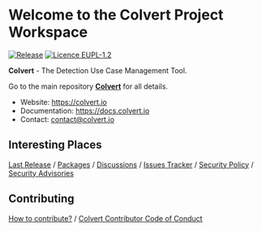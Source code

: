 # Welcome to the Colvert Project Workspace

[![Release](https://img.shields.io/badge/dynamic/json?logo=git&logoColor=white&color=blue&label=Release&query=tag_name&url=https%3A%2F%2Fapi.github.com%2Frepos%2Fcolvert-project%2Fcolvert%2Freleases%2Flatest)](https://github.com/colvert-project/colvert/releases/latest)
[![Licence EUPL-1.2](https://img.shields.io/badge/Licence-EUPL--1.2-blue)](https://joinup.ec.europa.eu/sites/default/files/custom-page/attachment/2020-03/EUPL-1.2%20EN.txt)

**Colvert** - The Detection Use Case Management Tool.

Go to the main repository [**Colvert**](https://github.com/colvert-project/colvert) for all details.

* Website: <https://colvert.io>
* Documentation: <https://docs.colvert.io>
* Contact: contact@colvert.io

## Interesting Places

[Last Release](https://github.com/colvert-project/colvert/releases/latest) / 
[Packages](https://github.com/orgs/colvert-project/packages) / 
[Discussions](https://github.com/orgs/colvert-project/discussions) / 
[Issues Tracker](https://github.com/colvert-project/colvert/issues) / 
[Security Policy](https://github.com/colvert-project/colvert/security/policy) / 
[Security Advisories](https://github.com/colvert-project/colvert/security/advisories)

## Contributing

[How to contribute?](https://github.com/colvert-project/colvert/blob/main/CONTRIBUTING.md) / 
[Colvert Contributor Code of Conduct](https://github.com/colvert-project/colvert/blob/main/CODE_OF_CONDUCT.md)
